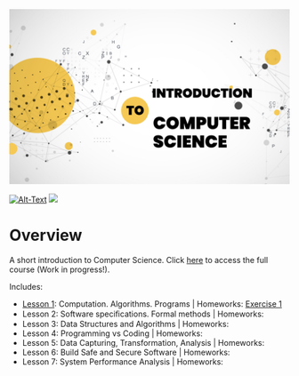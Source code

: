 <img src="/Images/Intro-CS.png" />

[![Alt-Text](https://img.shields.io/static/v1.svg?label=ver&message=1.0&color=success)](docs/start.md)
[![](https://img.shields.io/static/v1.svg?label=license&message=BSD3&color=blue)](LICENSE)

# Overview
A short introduction to Computer Science. Click [here](https://github.com/sparvu/intro2cs/blob/main/Intro-CS.pdf) to access the full course (Work in progress!). 

Includes:

* [Lesson 1](https://github.com/sparvu/intro2cs/blob/main/lesson1/cs1.pdf): Computation. Algorithms. Programs | Homeworks:  [Exercise 1](https://github.com/sparvu/intro2cs/blob/main/lesson1/ex1.pdf)
* Lesson 2: Software speciﬁcations. Formal methods | Homeworks:
* Lesson 3: Data Structures and Algorithms | Homeworks:
* Lesson 4: Programming vs Coding | Homeworks:
* Lesson 5: Data Capturing, Transformation, Analysis | Homeworks:
* Lesson 6: Build Safe and Secure Software | Homeworks:
* Lesson 7: System Performance Analysis | Homeworks:
